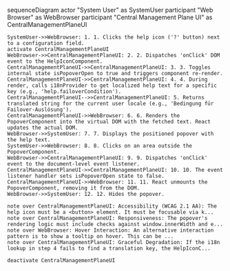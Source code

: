 sequenceDiagram
    actor "System User" as SystemUser
    participant "Web Browser" as WebBrowser
    participant "Central Management Plane UI" as CentralManagementPlaneUI

    SystemUser->>WebBrowser: 1. 1. Clicks the help icon ('?' button) next to a configuration field.
    activate CentralManagementPlaneUI
    WebBrowser->>CentralManagementPlaneUI: 2. 2. Dispatches 'onClick' DOM event to the HelpIconComponent.
    CentralManagementPlaneUI->>CentralManagementPlaneUI: 3. 3. Toggles internal state isPopoverOpen to true and triggers component re-render.
    CentralManagementPlaneUI->>CentralManagementPlaneUI: 4. 4. During render, calls i18nProvider to get localized help text for a specific key (e.g., 'help.failoverCondition').
    CentralManagementPlaneUI-->>CentralManagementPlaneUI: 5. Returns translated string for the current user locale (e.g., 'Bedingung für Failover-Auslösung').
    CentralManagementPlaneUI->>WebBrowser: 6. 6. Renders the PopoverComponent into the virtual DOM with the fetched text. React updates the actual DOM.
    WebBrowser->>SystemUser: 7. 7. Displays the positioned popover with the help text.
    SystemUser->>WebBrowser: 8. 8. Clicks on an area outside the PopoverComponent.
    WebBrowser->>CentralManagementPlaneUI: 9. 9. Dispatches 'onClick' event to the document-level event listener.
    CentralManagementPlaneUI->>CentralManagementPlaneUI: 10. 10. The event listener handler sets isPopoverOpen state to false.
    CentralManagementPlaneUI->>WebBrowser: 11. 11. React unmounts the PopoverComponent, removing it from the DOM.
    WebBrowser->>SystemUser: 12. 12. Hides the popover.

    note over CentralManagementPlaneUI: Accessibility (WCAG 2.1 AA): The help icon must be a <button> element. It must be focusable via k...
    note over CentralManagementPlaneUI: Responsiveness: The popover's rendering logic must include checks against window.innerWidth and e...
    note over WebBrowser: Hover Interaction: An alternative interaction pattern is to show a tooltip on hover. This can be ...
    note over CentralManagementPlaneUI: Graceful Degradation: If the i18n lookup in step 4 fails to find a translation key, the HelpIconC...

    deactivate CentralManagementPlaneUI
